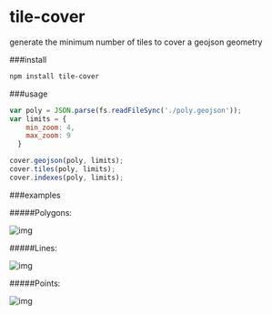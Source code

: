 tile-cover
==========

generate the minimum number of tiles to cover a geojson geometry

###install

```bash
npm install tile-cover
```

###usage

```js
var poly = JSON.parse(fs.readFileSync('./poly.geojson'));
var limits = {
  	min_zoom: 4,
  	max_zoom: 9
  }

cover.geojson(poly, limits);
cover.tiles(poly, limits);
cover.indexes(poly, limits);
```

###examples

#####Polygons:

![img](https://dl.dropbox.com/s/48cj16fvt8nyh3o/Screenshot%202014-08-06%2013.34.12.png)

#####Lines:

![img](https://dl.dropbox.com/s/u32bq56adqwhpyy/Screenshot%202014-08-06%2013.30.31.png)

#####Points:

![img](https://dl.dropbox.com/s/7kkmmm8owg1ezb0/Screenshot%202014-08-06%2014.02.01.png)